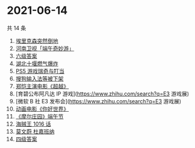 # 2021-06-14

共 14 条

<!-- BEGIN -->
<!-- 最后更新时间 Mon Jun 14 2021 17:05:28 GMT+0800 (China Standard Time) -->

1. [埃里克森突然倒地](https://www.zhihu.com/search?q=埃里克森)
2. [河南卫视「端午奇妙游」](https://www.zhihu.com/search?q=端午奇妙游)
3. [六级答案](https://www.zhihu.com/search?q=六级答案)
4. [湖北十堰燃气爆炸](https://www.zhihu.com/search?q=十堰燃气爆炸)
5. [PS5 游戏瑞奇与叮当](https://www.zhihu.com/search?q=瑞奇与叮当)
6. [搜狗输入法等被下架](https://www.zhihu.com/search?q=输入法下架)
7. [郑恺主演电影《超越》](https://www.zhihu.com/search?q=郑恺)
8. [育碧公布阿凡达 IP 游戏](https://www.zhihu.com/search?q=E3 游戏展)
9. [微软 B 社 E3 发布会](https://www.zhihu.com/search?q=E3 游戏展)
10. [动画电影《你好世界》](https://www.zhihu.com/search?q=你好世界)
11. [《摩尔庄园》端午节](https://www.zhihu.com/search?q=摩尔庄园)
12. [海贼王 1016 话](https://www.zhihu.com/search?q=海贼王)
13. [莫文蔚 杜嘉班纳](https://www.zhihu.com/search?q=莫文蔚)
14. [四级答案](https://www.zhihu.com/search?q=四级答案)

<!-- END -->
